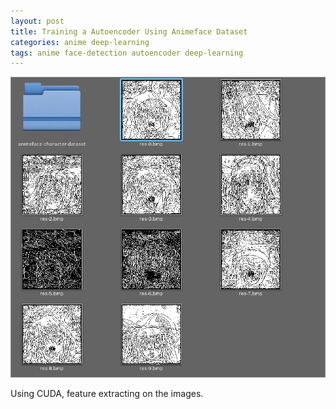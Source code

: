 ```yaml
---
layout: post
title: Training a Autoencoder Using Animeface Dataset
categories: anime deep-learning
tags: anime face-detection autoencoder deep-learning
---
```


![](/static/img/autoencoder.png)

Using CUDA, feature extracting on the images.

